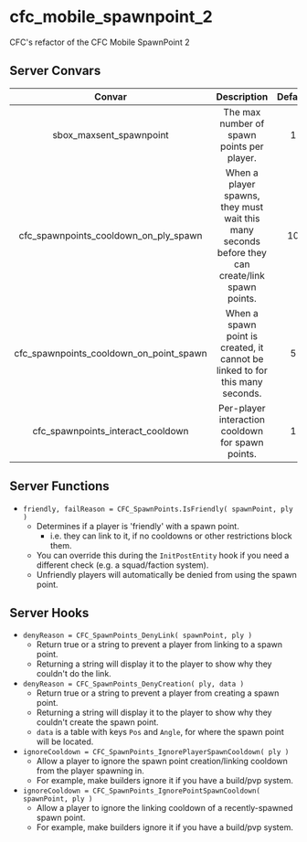 # cfc_mobile_spawnpoint_2
CFC's refactor of the CFC Mobile SpawnPoint 2 


## Server Convars

| Convar | Description | Default |
| :---: | :---: | :---: |
| sbox_maxsent_spawnpoint | The max number of spawn points per player. | 1 |
| cfc_spawnpoints_cooldown_on_ply_spawn | When a player spawns, they must wait this many seconds before they can create/link spawn points. | 10 |
| cfc_spawnpoints_cooldown_on_point_spawn | When a spawn point is created, it cannot be linked to for this many seconds. | 5 |
| cfc_spawnpoints_interact_cooldown | Per-player interaction cooldown for spawn points. | 1 |


## Server Functions

- `friendly, failReason = CFC_SpawnPoints.IsFriendly( spawnPoint, ply )`
  - Determines if a player is 'friendly' with a spawn point.
    - i.e. they can link to it, if no cooldowns or other restrictions block them.
  - You can override this during the `InitPostEntity` hook if you need a different check (e.g. a squad/faction system).
  - Unfriendly players will automatically be denied from using the spawn point.


## Server Hooks

- `denyReason = CFC_SpawnPoints_DenyLink( spawnPoint, ply )`
  - Return true or a string to prevent a player from linking to a spawn point.
  - Returning a string will display it to the player to show why they couldn't do the link.
- `denyReason = CFC_SpawnPoints_DenyCreation( ply, data )`
  - Return true or a string to prevent a player from creating a spawn point.
  - Returning a string will display it to the player to show why they couldn't create the spawn point.
  - `data` is a table with keys `Pos` and `Angle`, for where the spawn point will be located.
- `ignoreCooldown = CFC_SpawnPoints_IgnorePlayerSpawnCooldown( ply )`
  - Allow a player to ignore the spawn point creation/linking cooldown from the player spawning in.
  - For example, make builders ignore it if you have a build/pvp system.
- `ignoreCooldown = CFC_SpawnPoints_IgnorePointSpawnCooldown( spawnPoint, ply )`
  - Allow a player to ignore the linking cooldown of a recently-spawned spawn point.
  - For example, make builders ignore it if you have a build/pvp system.

